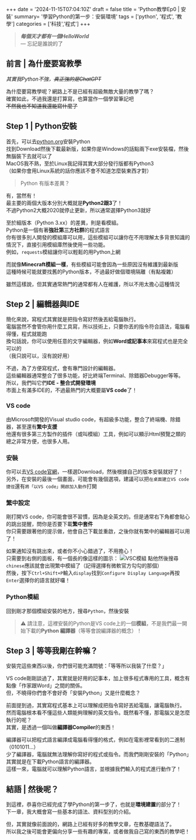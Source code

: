 +++
date = '2024-11-15T07:04:10Z'
draft = false
title = 'Python教學Ep0 | 安裝'
summary= '學習Python的第一步：安裝環境'
tags = ['python', '程式', '教學']
categories = ['科技','程式']
+++
> ***每個天才都有一個HelloWorld***  
> — 忘記是誰說的了
## 前言 | 為什麼要寫教學
*其實我Python不強，~~真正強的是ChatGPT~~*

為什麼要寫教學呢？網路上不是已經有超級無敵大量的教學了嗎？  
確實如此，不過我還是打算寫，也算當作一個學習筆記吧  
~~不然我也不知道我還能寫什麼了~~

## Step 1 | Python安裝
首先，可以去[python.org](https://www.python.org/)安裝Python  
找到Download然後下載最新版，如果你是Windows的話點兩下exe安裝檔，然後無腦裝下去就可以了  
MacOS我不熟，至於Linux我記得其實大部分發行版都有Python3  
（如果你會用Linux系統的話你應該不會不知道怎麼裝東西才對）  
> Python 有版本差異？

有，當然有！  
最主要的兩個大版本分別大概就是**Python2跟3**了！  
不過Python2大概2020就停止更新，所以通常選擇Python3就好

至於細版本（Python 3.xx）的差異，則是看模組。  
Python是一個有著**強壯第三方社群**的程式語言  
你有很多別人開發的模組庫可以用，這些模組可以讓你在不用理解太多背景知識的情況下，直接引用模組庫然後使用一些功能。  
例如，`requests`模組讓你可以輕鬆的用Python上網

而就像**Minecraft模組一樣**，有些模組可能會因為一些原因沒有維護到最新版  
這種時候可能就要找舊的Python版本，不過最好做個環境隔離（有點複雜）  

雖然這樣說，但其實通常熱門的通常都有人在維護，所以不用太擔心這種情況  

## Step 2 | 編輯器與IDE
簡化來說，寫程式其實就是把指令寫好然後丟給電腦執行。  
電腦當然不會管你用什麼工具寫，所以技術上，只要你丟的指令符合語法，電腦看得懂，程式就能跑  
換句話說，你可以使用任意的文字編輯器，例如**Word或記事本**來寫程式也是完全可以的  
（我只說可以，沒有說好用）

不過，為了方便寫程式，會有專門設計的編輯器。  
這些編輯器通常整合了很多功能，好比終端Terminal、除錯器Debugger等等。  
所以，我們叫它們**IDE - 整合式開發環境**  
市面上有滿多IDE的，不過最熱門的大概要屬**VS code**了！
### VS code
由Microsoft開發的Visual studio code，有超級多功能，整合了終端機、除錯器，甚至還有**繁中支援**  
他還有很多第三方製作的插件（或叫模組）工具，例如可以顯示Html預覽之類的  
總之非常方便，也很多人用。

### 安裝
你可以去[VS code官網](https://code.visualstudio.com/)，一樣選Download，然後根據自己的版本安裝就好了！  
另外，在安裝的最後一個畫面，可能會有幾個選項，建議可以把`在桌面建立VS code捷徑`還有`將「以VS code」開啟加入動作`打開

### 繁中設定
剛打開VS code，你可能會很不習慣，因為是全英文的。但是通常右下角都會貼心的跳出提醒，問你是否要下載**繁中套件**  
你只需要跟著他的提示做，他會自己下載並重啟，之後你就有繁中的編輯器可以用了！

如果通知沒有跳出來，或者你不小心錯過了，不用擔心！  
只需要到右側的面板，有一個長的像這樣的圖示：
![VSC模組](/posts/python-tutorial-0/vsc.jpg "VScode的模組列")
點他然後搜尋`chinese`應該就會出現繁中模組了（記得選擇有微軟官方勾勾的那個）  
然後，按下`Ctrl+Shift+P`輸入`display`找到`Configure Display Language`再按`Enter`選擇你的語言就好囉！

### Python模組
回到剛才那個模組安裝的地方，搜尋`Python`，然後安裝  
> ⚠️ 請注意，這裡安裝的Python是VS code上的一個**模組**，不是我們最一開始下載的**Python 編譯器**（等等會說編譯器的概念）！

## Step 3 | 等等我剛在幹嘛？
安裝完這些東西以後，你們很可能充滿問號：「等等所以我裝了什麼？」  

VS code剛剛談過了，其實就是好用的記事本，加上很多程式專用的工具，概念有點像「作家跟Word」之間的關係。  
但，不曉得你們會不會好奇「安裝Python」又是什麼概念？

前面提到過，其實寫程式基本上可以理解成把指令寫好丟給電腦，讓電腦執行。  
然而電腦根本看不懂這些人類能夠理解的英文指令。既然看不懂，那電腦又是怎麼執行的呢？  
其實，是透過一個叫做**編譯器Compiler**的東西！

編譯器可以把程式語言編譯成電腦看得懂的格式，例如在電影裡常看到的二進制（0101011...）  
少了編譯器，電腦就無法理解你寫好的程式或指令。而我們剛剛安裝的「Python」其實就是在下載Python語言的編譯器。  
這樣一來，電腦就可以理解Python語言，並根據我們輸入的程式進行動作了！

## 結語 | 然後呢？
到這裡，恭喜你已經完成了學Python的第一步了，也就是**環境建置**的部分了！  
下一章，我大概會寫一些基本的語法、資料型別的介紹。

但，其實就像前面說的，網路上已經有好多的教學文章，在教基礎語法了。  
所以我之後可能會更偏向分享一些有趣的專案，或者做我自己寫的東西的教學吧！